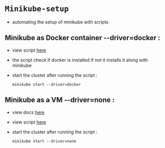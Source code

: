 # `Minikube-setup`
* automating the setup of minikube with scripts
## Minikube as Docker container --driver=docker :
* view script <a href="./minikube-driver-docker.sh">here</a> 
* the script check if docker is installed if not it installs it along with minikube
* start the cluster after running the script :
  
  ```
  minikube start --driver=docker
  ```
## Minikube as a VM --driver=none :
* view docs <a href="https://minikube.sigs.k8s.io/docs/drivers/none/">here</a>
* view script <a href="./minikube-driver-none.sh">here</a> 
* start the cluster after running the script :
  
  ```
  minikube start --driver=none
  ```

